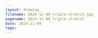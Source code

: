 ```yaml
---
layout: drawing
filename: 2024-11-09_triple-stretch.jpg
pagename: 2024-11-09_triple-stretch
date: 2024-11-09
tags:
---
```

